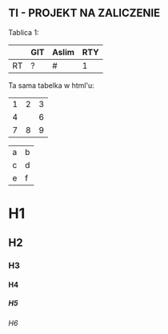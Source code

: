 ## TI - PROJEKT NA ZALICZENIE

Tablica 1:

|    |GIT | Aslim | RTY|
|--|--|--|--|
|RT| ?|# | 1|

Ta sama tabelka w html'u:

<TABLE>
  <TR><TD>1 <TD>2 <TD>3
  <TR><TD colspan="2">4 <TD>6
  <TR><TD>7 <TD>8 <TD>9
</TABLE>

<TABLE>
  <TR><TD>a <TD>b
  <TR><TD>c <TD>d
  <TR><TD>e <TD>f
</TABLE>

# H1
## H2
### H3
#### H4
##### H5
###### H6
